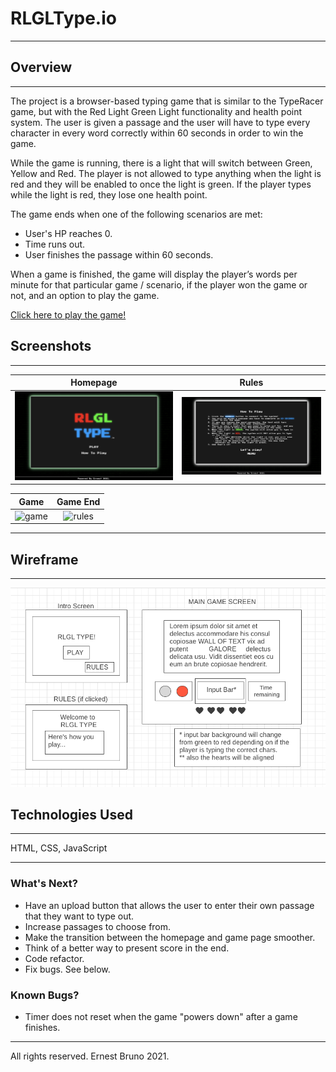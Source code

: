 # RLGLType.io 
-----------
## Overview
-----------
The project is a browser-based typing game that is similar to the TypeRacer game, but with the Red Light Green Light functionality and health point system. The user is given a passage and the user will have to type every character in every word correctly within 60 seconds in order to win the game.

While the game is running, there is a light that will switch between Green, Yellow and Red. The player is not allowed to type anything when the light is red and they will be enabled to once the light is green. If the player types while the light is red, they lose one health point. 

The game ends when one of the following scenarios are met: 
- User's HP reaches 0.
- Time runs out.
- User finishes the passage within 60 seconds.

When a game is finished, the game will display the player’s words per minute for that particular game / scenario, if the player won the game or not, and an option to play the game.

[Click here to play the game!](https://nexticodes.github.io/rlgl-typeracer/)

## Screenshots
---
|Homepage  |  Rules   |
|:------------------------:|:-------------:|
![homepage](assets/img/rlgltype-menu.png)  |  ![rules](assets/img/rlgltype-rules.png)

|  Game  |  Game End   
:-----------:|:----------:|
![game](assets/img/rlgl-game.png)  |  ![rules](assets/img/rlgl-end.png)

------
## Wireframe
------
![Wireframe](assets/img/wireframe.png)

## Technologies Used
---
HTML, CSS, JavaScript

---

### What's Next?
- Have an upload button that allows the user to enter their own passage that they want to type out.
- Increase passages to choose from.
- Make the transition between the homepage and game page smoother.
- Think of a better way to present score in the end. 
- Code refactor.
- Fix bugs. See below.

### Known Bugs?
- Timer does not reset when the game "powers down" after a game finishes.



---
All rights reserved. Ernest Bruno 2021.